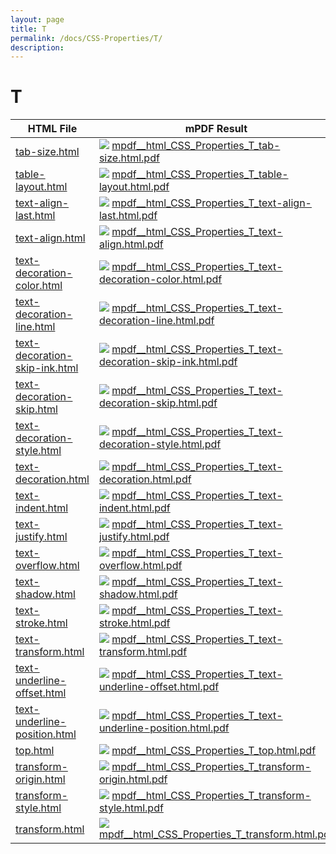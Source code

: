 ```yaml
---
layout: page
title: T
permalink: /docs/CSS-Properties/T/
description: 
---
```


# T

| HTML File | mPDF Result | typeset.sh Result | PDFreactor Result |
|---------|---------|---------|---------|
| [tab-size.html](/html/CSS%20Properties/T/tab-size.html) | ![](mpdf__html_CSS_Properties_T_tab-size.html.png) [mpdf__html_CSS_Properties_T_tab-size.html.pdf](mpdf__html_CSS_Properties_T_tab-size.html.pdf) | ![](typeset__html_CSS_Properties_T_tab-size.html.png) [typeset__html_CSS_Properties_T_tab-size.html.pdf](typeset__html_CSS_Properties_T_tab-size.html.pdf) | ![](pdfreactor__html_CSS_Properties_T_tab-size.html.png) [pdfreactor__html_CSS_Properties_T_tab-size.html.pdf](pdfreactor__html_CSS_Properties_T_tab-size.html.pdf) |
| [table-layout.html](/html/CSS%20Properties/T/table-layout.html) | ![](mpdf__html_CSS_Properties_T_table-layout.html.png) [mpdf__html_CSS_Properties_T_table-layout.html.pdf](mpdf__html_CSS_Properties_T_table-layout.html.pdf) | ![](typeset__html_CSS_Properties_T_table-layout.html.png) [typeset__html_CSS_Properties_T_table-layout.html.pdf](typeset__html_CSS_Properties_T_table-layout.html.pdf) | ![](pdfreactor__html_CSS_Properties_T_table-layout.html.png) [pdfreactor__html_CSS_Properties_T_table-layout.html.pdf](pdfreactor__html_CSS_Properties_T_table-layout.html.pdf) |
| [text-align-last.html](/html/CSS%20Properties/T/text-align-last.html) | ![](mpdf__html_CSS_Properties_T_text-align-last.html.png) [mpdf__html_CSS_Properties_T_text-align-last.html.pdf](mpdf__html_CSS_Properties_T_text-align-last.html.pdf) | ![](typeset__html_CSS_Properties_T_text-align-last.html.png) [typeset__html_CSS_Properties_T_text-align-last.html.pdf](typeset__html_CSS_Properties_T_text-align-last.html.pdf) | ![](pdfreactor__html_CSS_Properties_T_text-align-last.html.png) [pdfreactor__html_CSS_Properties_T_text-align-last.html.pdf](pdfreactor__html_CSS_Properties_T_text-align-last.html.pdf) |
| [text-align.html](/html/CSS%20Properties/T/text-align.html) | ![](mpdf__html_CSS_Properties_T_text-align.html.png) [mpdf__html_CSS_Properties_T_text-align.html.pdf](mpdf__html_CSS_Properties_T_text-align.html.pdf) | ![](typeset__html_CSS_Properties_T_text-align.html.png) [typeset__html_CSS_Properties_T_text-align.html.pdf](typeset__html_CSS_Properties_T_text-align.html.pdf) | ![](pdfreactor__html_CSS_Properties_T_text-align.html.png) [pdfreactor__html_CSS_Properties_T_text-align.html.pdf](pdfreactor__html_CSS_Properties_T_text-align.html.pdf) |
| [text-decoration-color.html](/html/CSS%20Properties/T/text-decoration-color.html) | ![](mpdf__html_CSS_Properties_T_text-decoration-color.html.png) [mpdf__html_CSS_Properties_T_text-decoration-color.html.pdf](mpdf__html_CSS_Properties_T_text-decoration-color.html.pdf) | ![](typeset__html_CSS_Properties_T_text-decoration-color.html.png) [typeset__html_CSS_Properties_T_text-decoration-color.html.pdf](typeset__html_CSS_Properties_T_text-decoration-color.html.pdf) | ![](pdfreactor__html_CSS_Properties_T_text-decoration-color.html.png) [pdfreactor__html_CSS_Properties_T_text-decoration-color.html.pdf](pdfreactor__html_CSS_Properties_T_text-decoration-color.html.pdf) |
| [text-decoration-line.html](/html/CSS%20Properties/T/text-decoration-line.html) | ![](mpdf__html_CSS_Properties_T_text-decoration-line.html.png) [mpdf__html_CSS_Properties_T_text-decoration-line.html.pdf](mpdf__html_CSS_Properties_T_text-decoration-line.html.pdf) | ![](typeset__html_CSS_Properties_T_text-decoration-line.html.png) [typeset__html_CSS_Properties_T_text-decoration-line.html.pdf](typeset__html_CSS_Properties_T_text-decoration-line.html.pdf) | ![](pdfreactor__html_CSS_Properties_T_text-decoration-line.html.png) [pdfreactor__html_CSS_Properties_T_text-decoration-line.html.pdf](pdfreactor__html_CSS_Properties_T_text-decoration-line.html.pdf) |
| [text-decoration-skip-ink.html](/html/CSS%20Properties/T/text-decoration-skip-ink.html) | ![](mpdf__html_CSS_Properties_T_text-decoration-skip-ink.html.png) [mpdf__html_CSS_Properties_T_text-decoration-skip-ink.html.pdf](mpdf__html_CSS_Properties_T_text-decoration-skip-ink.html.pdf) | ![](typeset__html_CSS_Properties_T_text-decoration-skip-ink.html.png) [typeset__html_CSS_Properties_T_text-decoration-skip-ink.html.pdf](typeset__html_CSS_Properties_T_text-decoration-skip-ink.html.pdf) | ![](pdfreactor__html_CSS_Properties_T_text-decoration-skip-ink.html.png) [pdfreactor__html_CSS_Properties_T_text-decoration-skip-ink.html.pdf](pdfreactor__html_CSS_Properties_T_text-decoration-skip-ink.html.pdf) |
| [text-decoration-skip.html](/html/CSS%20Properties/T/text-decoration-skip.html) | ![](mpdf__html_CSS_Properties_T_text-decoration-skip.html.png) [mpdf__html_CSS_Properties_T_text-decoration-skip.html.pdf](mpdf__html_CSS_Properties_T_text-decoration-skip.html.pdf) | ![](typeset__html_CSS_Properties_T_text-decoration-skip.html.png) [typeset__html_CSS_Properties_T_text-decoration-skip.html.pdf](typeset__html_CSS_Properties_T_text-decoration-skip.html.pdf) | ![](pdfreactor__html_CSS_Properties_T_text-decoration-skip.html.png) [pdfreactor__html_CSS_Properties_T_text-decoration-skip.html.pdf](pdfreactor__html_CSS_Properties_T_text-decoration-skip.html.pdf) |
| [text-decoration-style.html](/html/CSS%20Properties/T/text-decoration-style.html) | ![](mpdf__html_CSS_Properties_T_text-decoration-style.html.png) [mpdf__html_CSS_Properties_T_text-decoration-style.html.pdf](mpdf__html_CSS_Properties_T_text-decoration-style.html.pdf) | ![](typeset__html_CSS_Properties_T_text-decoration-style.html.png) [typeset__html_CSS_Properties_T_text-decoration-style.html.pdf](typeset__html_CSS_Properties_T_text-decoration-style.html.pdf) | ![](pdfreactor__html_CSS_Properties_T_text-decoration-style.html.png) [pdfreactor__html_CSS_Properties_T_text-decoration-style.html.pdf](pdfreactor__html_CSS_Properties_T_text-decoration-style.html.pdf) |
| [text-decoration.html](/html/CSS%20Properties/T/text-decoration.html) | ![](mpdf__html_CSS_Properties_T_text-decoration.html.png) [mpdf__html_CSS_Properties_T_text-decoration.html.pdf](mpdf__html_CSS_Properties_T_text-decoration.html.pdf) | ![](typeset__html_CSS_Properties_T_text-decoration.html.png) [typeset__html_CSS_Properties_T_text-decoration.html.pdf](typeset__html_CSS_Properties_T_text-decoration.html.pdf) | ![](pdfreactor__html_CSS_Properties_T_text-decoration.html.png) [pdfreactor__html_CSS_Properties_T_text-decoration.html.pdf](pdfreactor__html_CSS_Properties_T_text-decoration.html.pdf) |
| [text-indent.html](/html/CSS%20Properties/T/text-indent.html) | ![](mpdf__html_CSS_Properties_T_text-indent.html.png) [mpdf__html_CSS_Properties_T_text-indent.html.pdf](mpdf__html_CSS_Properties_T_text-indent.html.pdf) | ![](typeset__html_CSS_Properties_T_text-indent.html.png) [typeset__html_CSS_Properties_T_text-indent.html.pdf](typeset__html_CSS_Properties_T_text-indent.html.pdf) | ![](pdfreactor__html_CSS_Properties_T_text-indent.html.png) [pdfreactor__html_CSS_Properties_T_text-indent.html.pdf](pdfreactor__html_CSS_Properties_T_text-indent.html.pdf) |
| [text-justify.html](/html/CSS%20Properties/T/text-justify.html) | ![](mpdf__html_CSS_Properties_T_text-justify.html.png) [mpdf__html_CSS_Properties_T_text-justify.html.pdf](mpdf__html_CSS_Properties_T_text-justify.html.pdf) | ![](typeset__html_CSS_Properties_T_text-justify.html.png) [typeset__html_CSS_Properties_T_text-justify.html.pdf](typeset__html_CSS_Properties_T_text-justify.html.pdf) | ![](pdfreactor__html_CSS_Properties_T_text-justify.html.png) [pdfreactor__html_CSS_Properties_T_text-justify.html.pdf](pdfreactor__html_CSS_Properties_T_text-justify.html.pdf) |
| [text-overflow.html](/html/CSS%20Properties/T/text-overflow.html) | ![](mpdf__html_CSS_Properties_T_text-overflow.html.png) [mpdf__html_CSS_Properties_T_text-overflow.html.pdf](mpdf__html_CSS_Properties_T_text-overflow.html.pdf) | ![](typeset__html_CSS_Properties_T_text-overflow.html.png) [typeset__html_CSS_Properties_T_text-overflow.html.pdf](typeset__html_CSS_Properties_T_text-overflow.html.pdf) | ![](pdfreactor__html_CSS_Properties_T_text-overflow.html.png) [pdfreactor__html_CSS_Properties_T_text-overflow.html.pdf](pdfreactor__html_CSS_Properties_T_text-overflow.html.pdf) |
| [text-shadow.html](/html/CSS%20Properties/T/text-shadow.html) | ![](mpdf__html_CSS_Properties_T_text-shadow.html.png) [mpdf__html_CSS_Properties_T_text-shadow.html.pdf](mpdf__html_CSS_Properties_T_text-shadow.html.pdf) | ![](typeset__html_CSS_Properties_T_text-shadow.html.png) [typeset__html_CSS_Properties_T_text-shadow.html.pdf](typeset__html_CSS_Properties_T_text-shadow.html.pdf) | ![](pdfreactor__html_CSS_Properties_T_text-shadow.html.png) [pdfreactor__html_CSS_Properties_T_text-shadow.html.pdf](pdfreactor__html_CSS_Properties_T_text-shadow.html.pdf) |
| [text-stroke.html](/html/CSS%20Properties/T/text-stroke.html) | ![](mpdf__html_CSS_Properties_T_text-stroke.html.png) [mpdf__html_CSS_Properties_T_text-stroke.html.pdf](mpdf__html_CSS_Properties_T_text-stroke.html.pdf) | ![](typeset__html_CSS_Properties_T_text-stroke.html.png) [typeset__html_CSS_Properties_T_text-stroke.html.pdf](typeset__html_CSS_Properties_T_text-stroke.html.pdf) | ![](pdfreactor__html_CSS_Properties_T_text-stroke.html.png) [pdfreactor__html_CSS_Properties_T_text-stroke.html.pdf](pdfreactor__html_CSS_Properties_T_text-stroke.html.pdf) |
| [text-transform.html](/html/CSS%20Properties/T/text-transform.html) | ![](mpdf__html_CSS_Properties_T_text-transform.html.png) [mpdf__html_CSS_Properties_T_text-transform.html.pdf](mpdf__html_CSS_Properties_T_text-transform.html.pdf) | ![](typeset__html_CSS_Properties_T_text-transform.html.png) [typeset__html_CSS_Properties_T_text-transform.html.pdf](typeset__html_CSS_Properties_T_text-transform.html.pdf) | ![](pdfreactor__html_CSS_Properties_T_text-transform.html.png) [pdfreactor__html_CSS_Properties_T_text-transform.html.pdf](pdfreactor__html_CSS_Properties_T_text-transform.html.pdf) |
| [text-underline-offset.html](/html/CSS%20Properties/T/text-underline-offset.html) | ![](mpdf__html_CSS_Properties_T_text-underline-offset.html.png) [mpdf__html_CSS_Properties_T_text-underline-offset.html.pdf](mpdf__html_CSS_Properties_T_text-underline-offset.html.pdf) | ![](typeset__html_CSS_Properties_T_text-underline-offset.html.png) [typeset__html_CSS_Properties_T_text-underline-offset.html.pdf](typeset__html_CSS_Properties_T_text-underline-offset.html.pdf) | ![](pdfreactor__html_CSS_Properties_T_text-underline-offset.html.png) [pdfreactor__html_CSS_Properties_T_text-underline-offset.html.pdf](pdfreactor__html_CSS_Properties_T_text-underline-offset.html.pdf) |
| [text-underline-position.html](/html/CSS%20Properties/T/text-underline-position.html) | ![](mpdf__html_CSS_Properties_T_text-underline-position.html.png) [mpdf__html_CSS_Properties_T_text-underline-position.html.pdf](mpdf__html_CSS_Properties_T_text-underline-position.html.pdf) | ![](typeset__html_CSS_Properties_T_text-underline-position.html.png) [typeset__html_CSS_Properties_T_text-underline-position.html.pdf](typeset__html_CSS_Properties_T_text-underline-position.html.pdf) | ![](pdfreactor__html_CSS_Properties_T_text-underline-position.html.png) [pdfreactor__html_CSS_Properties_T_text-underline-position.html.pdf](pdfreactor__html_CSS_Properties_T_text-underline-position.html.pdf) |
| [top.html](/html/CSS%20Properties/T/top.html) | ![](mpdf__html_CSS_Properties_T_top.html.png) [mpdf__html_CSS_Properties_T_top.html.pdf](mpdf__html_CSS_Properties_T_top.html.pdf) | ![](typeset__html_CSS_Properties_T_top.html.png) [typeset__html_CSS_Properties_T_top.html.pdf](typeset__html_CSS_Properties_T_top.html.pdf) | ![](pdfreactor__html_CSS_Properties_T_top.html.png) [pdfreactor__html_CSS_Properties_T_top.html.pdf](pdfreactor__html_CSS_Properties_T_top.html.pdf) |
| [transform-origin.html](/html/CSS%20Properties/T/transform-origin.html) | ![](mpdf__html_CSS_Properties_T_transform-origin.html.png) [mpdf__html_CSS_Properties_T_transform-origin.html.pdf](mpdf__html_CSS_Properties_T_transform-origin.html.pdf) | ![](typeset__html_CSS_Properties_T_transform-origin.html.png) [typeset__html_CSS_Properties_T_transform-origin.html.pdf](typeset__html_CSS_Properties_T_transform-origin.html.pdf) | ![](pdfreactor__html_CSS_Properties_T_transform-origin.html.png) [pdfreactor__html_CSS_Properties_T_transform-origin.html.pdf](pdfreactor__html_CSS_Properties_T_transform-origin.html.pdf) |
| [transform-style.html](/html/CSS%20Properties/T/transform-style.html) | ![](mpdf__html_CSS_Properties_T_transform-style.html.png) [mpdf__html_CSS_Properties_T_transform-style.html.pdf](mpdf__html_CSS_Properties_T_transform-style.html.pdf) | ![](typeset__html_CSS_Properties_T_transform-style.html.png) [typeset__html_CSS_Properties_T_transform-style.html.pdf](typeset__html_CSS_Properties_T_transform-style.html.pdf) | ![](pdfreactor__html_CSS_Properties_T_transform-style.html.png) [pdfreactor__html_CSS_Properties_T_transform-style.html.pdf](pdfreactor__html_CSS_Properties_T_transform-style.html.pdf) |
| [transform.html](/html/CSS%20Properties/T/transform.html) | ![](mpdf__html_CSS_Properties_T_transform.html.png) [mpdf__html_CSS_Properties_T_transform.html.pdf](mpdf__html_CSS_Properties_T_transform.html.pdf) | ![](typeset__html_CSS_Properties_T_transform.html.png) [typeset__html_CSS_Properties_T_transform.html.pdf](typeset__html_CSS_Properties_T_transform.html.pdf) | ![](pdfreactor__html_CSS_Properties_T_transform.html.png) [pdfreactor__html_CSS_Properties_T_transform.html.pdf](pdfreactor__html_CSS_Properties_T_transform.html.pdf) |
